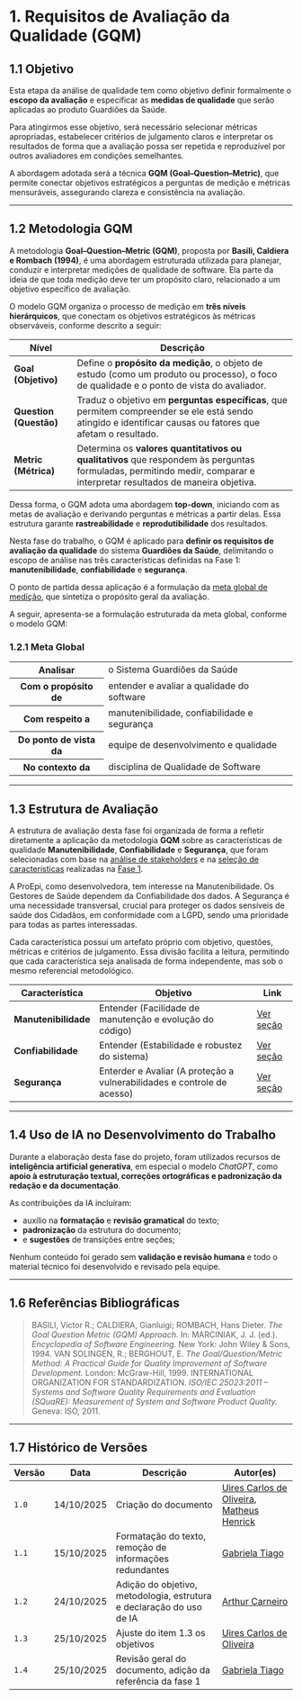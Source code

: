 # 1. Requisitos de Avaliação da Qualidade (GQM)

## 1.1 Objetivo

Esta etapa da análise de qualidade tem como objetivo definir formalmente o **escopo da avaliação** e especificar as **medidas de qualidade** que serão aplicadas ao produto Guardiões da Saúde.

Para atingirmos esse objetivo, será necessário selecionar métricas apropriadas, estabelecer critérios de julgamento claros e interpretar os resultados de forma que a avaliação possa ser repetida e reproduzível por outros avaliadores em condições semelhantes.

A abordagem adotada será a técnica **GQM (Goal–Question–Metric)**, que permite conectar objetivos estratégicos a perguntas de medição e métricas mensuráveis, assegurando clareza e consistência na avaliação.

---

## 1.2 Metodologia GQM

A metodologia **Goal–Question–Metric (GQM)**, proposta por **Basili, Caldiera e Rombach (1994)**, é uma abordagem estruturada utilizada para planejar, conduzir e interpretar medições de qualidade de software. Ela parte da ideia de que toda medição deve ter um propósito claro, relacionado a um objetivo específico de avaliação.

O modelo GQM organiza o processo de medição em **três níveis hierárquicos**, que conectam os objetivos estratégicos às métricas observáveis, conforme descrito a seguir:

| Nível                  | Descrição                                                                                                                                                              |
| ---------------------- | ---------------------------------------------------------------------------------------------------------------------------------------------------------------------- |
| **Goal (Objetivo)**    | Define o **propósito da medição**, o objeto de estudo (como um produto ou processo), o foco de qualidade e o ponto de vista do avaliador.                              |
| **Question (Questão)** | Traduz o objetivo em **perguntas específicas**, que permitem compreender se ele está sendo atingido e identificar causas ou fatores que afetam o resultado.            |
| **Metric (Métrica)**   | Determina os **valores quantitativos ou qualitativos** que respondem às perguntas formuladas, permitindo medir, comparar e interpretar resultados de maneira objetiva. |

Dessa forma, o GQM adota uma abordagem **top-down**, iniciando com as metas de avaliação e derivando perguntas e métricas a partir delas. Essa estrutura garante **rastreabilidade** e **reprodutibilidade** dos resultados.

Nesta fase do trabalho, o GQM é aplicado para **definir os requisitos de avaliação da qualidade** do sistema **Guardiões da Saúde**, delimitando o escopo de análise nas três características definidas na Fase 1: **manutenibilidade**, **confiabilidade** e **segurança**.

O ponto de partida dessa aplicação é a formulação da [meta global de medição](#121-meta-global), que sintetiza o propósito geral da avaliação.

A seguir, apresenta-se a formulação estruturada da meta global, conforme o modelo GQM:

### 1.2.1 Meta Global

<table>
  <tr><th>Analisar</th><td>o Sistema Guardiões da Saúde</td></tr>
  <tr><th>Com o propósito de</th><td>entender e avaliar a qualidade do software</td></tr>
  <tr><th>Com respeito a</th><td>manutenibilidade, confiabilidade e segurança</td></tr>
  <tr><th>Do ponto de vista da</th><td>equipe de desenvolvimento e qualidade</td></tr>
  <tr><th>No contexto da</th><td>disciplina de Qualidade de Software</td></tr>
</table>

---

## 1.3 Estrutura de Avaliação

A estrutura de avaliação desta fase foi organizada de forma a refletir diretamente a aplicação da metodologia **GQM** sobre as características de qualidade **Manutenibilidade**, **Confiabilidade** e **Segurança**, que foram selecionadas com base na [análise de stakeholders](../fase-1/partes-interessadas.md) e na [seleção de características](../fase-1/selecao-caracteristicas-avaliadas.md) realizadas na [Fase 1](../fase-1/proposito-da-avaliacao.md).

A ProEpi, como desenvolvedora, tem interesse na Manutenibilidade. Os Gestores de Saúde dependem da Confiabilidade dos dados. A Segurança é uma necessidade transversal, crucial para proteger os dados sensíveis de saúde dos Cidadãos, em conformidade com a LGPD, sendo uma prioridade para todas as partes interessadas.

Cada característica possui um artefato próprio com objetivo, questões, métricas e critérios de julgamento. Essa divisão facilita a leitura, permitindo que cada característica seja analisada de forma independente, mas sob o mesmo referencial metodológico.

| Característica       | Objetivo                                                                | Link                             |
| -------------------- | ----------------------------------------------------------------------- | -------------------------------- |
| **Manutenibilidade** | Entender (Facilidade de manutenção e evolução do código)                | [Ver seção](manutenabilidade.md) |
| **Confiabilidade**   | Entender (Estabilidade e robustez do sistema)                           | [Ver seção](confiabilidade.md)   |
| **Segurança**        | Enterder e Avaliar (A proteção a vulnerabilidades e controle de acesso) | [Ver seção](seguranca.md)        |

---

## 1.4 Uso de IA no Desenvolvimento do Trabalho

Durante a elaboração desta fase do projeto, foram utilizados recursos de **inteligência artificial generativa**, em especial o modelo _ChatGPT_, como **apoio à estruturação textual, correções ortográficas e padronização da redação e da documentação**.

As contribuições da IA incluíram:

-   auxílio na **formatação** e **revisão gramatical** do texto;
-   **padronização** da estrutura do documento;
-   e **sugestões** de transições entre seções;

Nenhum conteúdo foi gerado sem **validação e revisão humana** e todo o material técnico foi desenvolvido e revisado pela equipe.

---

## 1.6 Referências Bibliográficas

> BASILI, Victor R.; CALDIERA, Gianluigi; ROMBACH, Hans Dieter. _The Goal Question Metric (GQM) Approach._ In: MARCINIAK, J. J. (ed.). _Encyclopedia of Software Engineering._ New York: John Wiley & Sons, 1994.
> VAN SOLINGEN, R.; BERGHOUT, E. _The Goal/Question/Metric Method: A Practical Guide for Quality Improvement of Software Development._ London: McGraw-Hill, 1999.
> INTERNATIONAL ORGANIZATION FOR STANDARDIZATION. _ISO/IEC 25023:2011 – Systems and Software Quality Requirements and Evaluation (SQuaRE): Measurement of System and Software Product Quality._ Geneva: ISO, 2011.

---

## 1.7 Histórico de Versões

| Versão | Data       | Descrição                                                            | Autor(es)                                                                                                            |
| ------ | ---------- | -------------------------------------------------------------------- | -------------------------------------------------------------------------------------------------------------------- |
| `1.0`  | 14/10/2025 | Criação do documento                                                 | [Uires Carlos de Oliveira](https://github.com/uires2023), [Matheus Henrick](https://github.com/MatheusHenrickSantos) |
| `1.1`  | 15/10/2025 | Formatação do texto, remoção de informações redundantes              | [Gabriela Tiago](https://github.com/GabrielaTiago)                                                                   |
| `1.2`  | 24/10/2025 | Adição do objetivo, metodologia, estrutura e declaração do uso de IA | [Arthur Carneiro](https://github.com/trindadea)                                                                      |
| `1.3`  | 25/10/2025 | Ajuste do item 1.3 os objetivos                                      | [Uires Carlos de Oliveira](https://github.com/uires2023)                                                             |
| `1.4`  | 25/10/2025 | Revisão geral do documento, adição da referência da fase 1           | [Gabriela Tiago](https://github.com/GabrielaTiago)                                                                   |
